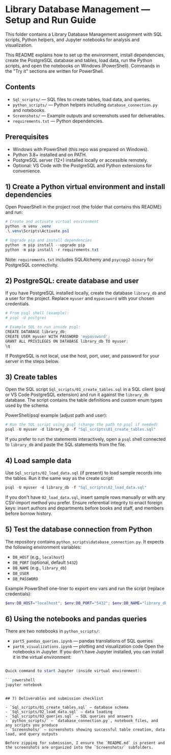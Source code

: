 # Library Database Management — Setup and Run Guide

This folder contains a Library Database Management assignment with SQL scripts, Python helpers, and Jupyter notebooks for analysis and visualization.

This README explains how to set up the environment, install dependencies, create the PostgreSQL database and tables, load data, run the Python scripts, and open the notebooks on Windows (PowerShell). Commands in the "Try it" sections are written for PowerShell.

## Contents

- `Sql_scripts/` — SQL files to create tables, load data, and queries.
- `python_scripts/` — Python helpers including `database_connection.py` and notebooks.
- `Screenshots/` — Example outputs and screenshots used for deliverables.
- `requirements.txt` — Python dependencies.

## Prerequisites

- Windows with PowerShell (this repo was prepared on Windows).
- Python 3.8+ installed and on PATH.
- PostgreSQL server (12+) installed locally or accessible remotely.
- Optional: VS Code with the PostgreSQL and Python extensions for convenience.

## 1) Create a Python virtual environment and install dependencies

Open PowerShell in the project root (the folder that contains this README) and run:

```powershell
# Create and activate virtual environment
python -m venv .venv
.\.venv\Scripts\Activate.ps1

# Upgrade pip and install dependencies
python -m pip install --upgrade pip
python -m pip install -r requirements.txt
```

Note: `requirements.txt` includes SQLAlchemy and `psycopg2-binary` for PostgreSQL connectivity.

## 2) PostgreSQL: create database and user

If you have PostgreSQL installed locally, create the database `library_db` and a user for the project. Replace `myuser` and `mypassword` with your chosen credentials.

```powershell
# From psql shell (example):
# psql -U postgres

# Example SQL to run inside psql:
CREATE DATABASE library_db;
CREATE USER myuser WITH PASSWORD 'mypassword';
GRANT ALL PRIVILEGES ON DATABASE library_db TO myuser;
\q
```

If PostgreSQL is not local, use the host, port, user, and password for your server in the steps below.

## 3) Create tables

Open the SQL script `Sql_scripts/01_create_tables.sql` in a SQL client (psql or VS Code PostgreSQL extension) and run it against the `library_db` database. The script contains the table definitions and custom enum types used by the schema.

PowerShell/psql example (adjust path and user):

```powershell
# Run the SQL script using psql (change the path to psql if needed)
psql -U myuser -d library_db -f "Sql_scripts\01_create_tables.sql"
```

If you prefer to run the statements interactively, open a `psql` shell connected to `library_db` and paste the SQL statements from the file.

## 4) Load sample data

Use `Sql_scripts/02_load_data.sql` (if present) to load sample records into the tables. Run it the same way as the create script:

```powershell
psql -U myuser -d library_db -f "Sql_scripts\02_load_data.sql"
```

If you don't have `02_load_data.sql`, insert sample rows manually or with any CSV-import method you prefer. Ensure referential integrity to enact foreign keys: insert authors and departments before books and staff, and members before borrow history.

## 5) Test the database connection from Python

The repository contains `python_scripts\database_connection.py`. It expects the following environment variables:

- `DB_HOST` (e.g., `localhost`)
- `DB_PORT` (optional, default `5432`)
- `DB_NAME` (e.g., `library_db`)
- `DB_USER`
- `DB_PASSWORD`

Example PowerShell one-liner to export env vars and run the script (replace credentials):

```powershell
$env:DB_HOST="localhost"; $env:DB_PORT="5432"; $env:DB_NAME="library_db"; $env:DB_USER="myuser"; $env:DB_PASSWORD="mypassword"; python .\python_scripts\database_connection.py
```

## 6) Using the notebooks and pandas queries

There are two notebooks in `python_scripts/`:
- `part5_pandas_queries.ipynb` — pandas translations of SQL queries
- `part6_visualizations.ipynb` — plotting and visualization code
Open the notebooks in Jupyter. If you don't have Jupyter installed, you can install it in the virtual environment:

```powershell

Quick command to start Jupyter (inside virtual environment):

```powershell
jupyter notebook
```

```

## 7) Deliverables and submission checklist

- `Sql_scripts/01_create_tables.sql` — database schema
- `Sql_scripts/02_load_data.sql` — data loading 
- `Sql_scripts/03_queries.sql` — SQL queries and answers
- `python_scripts/` — `database_connection.py`, notebook files, and any scripts you produce
- `Screenshots/` — screenshots showing successful table creation, data load, and query outputs

Before zipping for submission, I ensure the `README.md` is present and the screenshots are organized into the `Screenshots/` subfolders.

